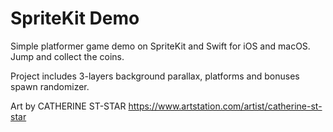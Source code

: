 # SpriteKit Demo

Simple platformer game demo on SpriteKit and Swift for iOS and macOS. 
Jump and collect the coins. 

Project includes 3-layers background parallax, platforms and bonuses spawn randomizer.

Art by CATHERINE ST-STAR 
https://www.artstation.com/artist/catherine-st-star
